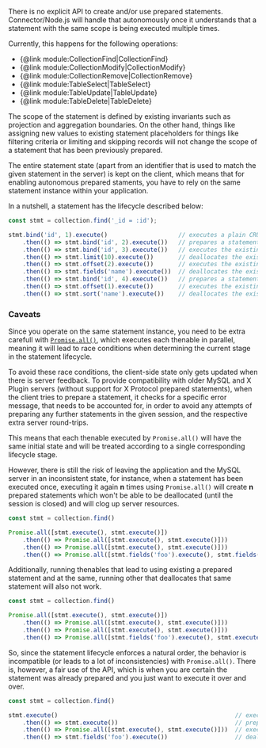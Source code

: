 There is no explicit API to create and/or use prepared statements. Connector/Node.js will handle that autonomously once it understands that a statement with the same scope is being executed multiple times.

Currently, this happens for the following operations:

- {@link module:CollectionFind|CollectionFind}
- {@link module:CollectionModify|CollectionModify}
- {@link module:CollectionRemove|CollectionRemove}
- {@link module:TableSelect|TableSelect}
- {@link module:TableUpdate|TableUpdate}
- {@link module:TableDelete|TableDelete}

The scope of the statement is defined by existing invariants such as projection and aggregation boundaries. On the other hand, things like assigning new values to existing statement placeholders for things like filtering criteria or limiting and skipping records will not change the scope of a statement that has been previously prepared.

The entire statement state (apart from an identifier that is used to match the given statement in the server) is kept on the client, which means that for enabling autonomous prepared staments, you have to rely on the same statement instance within your application.

In a nutshell, a statement has the lifecycle described below:

```js
const stmt = collection.find('_id = :id');

stmt.bind('id', 1).execute()                    // executes a plain CRUD operation
    .then(() => stmt.bind('id', 2).execute())   // prepares a statement and executes it
    .then(() => stmt.bind('id', 3).execute())   // executes the existing prepared statement
    .then(() => stmt.limit(10).execute())       // deallocates the existing statement, prepares a new one and executes it
    .then(() => stmt.offset(2).execute())       // executes the existing prepared statement
    .then(() => stmt.fields('name').execute())  // deallocates the existing statement and executes a plain CRUD operation
    .then(() => stmt.bind('id', 4).execute())   // prepares a statement and executes it
    .then(() => stmt.offset(1).execute())       // executes the existing prepared statement
    .then(() => stmt.sort('name').execute())    // deallocates the existing statement and executes a plain CRUD operation
```

### Caveats

Since you operate on the same statement instance, you need to be extra carefull with [`Promise.all()`](https://developer.mozilla.org/en-US/docs/Web/JavaScript/Reference/Global_Objects/Promise/all), which executes each thenable in parallel, meaning it will lead to race conditions when determining the current stage in the statement lifecycle.

To avoid these race conditions, the client-side state only gets updated when there is server feedback. To provide compatibility with older MySQL and X Plugin servers (without support for X Protocol prepared statements), when the client tries to prepare a statement, it checks for a specific error message, that needs to be accounted for, in order to avoid any attempts of preparing any further statements in the given session, and the respective extra server round-trips.

This means that each thenable executed by `Promise.all()` will have the same initial state and will be treated according to a single corresponding lifecycle stage.

However, there is still the risk of leaving the application and the MySQL server in an inconsistent state, for instance, when a statement has been executed once, executing it again **n** times using `Promise.all()` will create **n** prepared statements which won't be able to be deallocated (until the session is closed) and will clog up server resources.

```js
const stmt = collection.find()

Promise.all([stmt.execute(), stmt.execute()])                                                 // executes a plain CRUD operation twice
    .then(() => Promise.all([stmt.execute(), stmt.execute()]))                                // prepares two statements and executes the latter twice
    .then(() => Promise.all([stmt.execute(), stmt.execute()]))                                // executes the last statement twice
    .then(() => Promise.all([stmt.fields('foo').execute(), stmt.fields('bar').execute()]))    // deallocates only the last statement
```

Additionally, running thenables that lead to using existing a prepared statement and at the same, running other that deallocates that same statement will also not work.

```js
const stmt = collection.find()

Promise.all([stmt.execute(), stmt.execute()])
    .then(() => Promise.all([stmt.execute(), stmt.execute()]))
    .then(() => Promise.all([stmt.execute(), stmt.execute()]))
    .then(() => Promise.all([stmt.fields('foo').execute(), stmt.execute()])) // Server error on the 2nd call, since the state is still not up-to-date and the client will try to execute the prepared statement
```

So, since the statement lifecycle enforces a natural order, the behavior is incompatible (or leads to a lot of inconsistencies) with `Promise.all()`. There is, however, a fair use of the API, which is when you are certain the statement was already prepared and you just want to execute it over and over.

```js
const stmt = collection.find()

stmt.execute()                                                  // executes a plain CRUD operation
    .then(() => stmt.execute())                                 // prepares a statement and executes it
    .then(() => Promise.all([stmt.execute(), stmt.execute()]))  // executes the prepared statement twice
    .then(() => stmt.fields('foo').execute())                   // deallocates the existing statement and executes a plain CRUD operation
```

